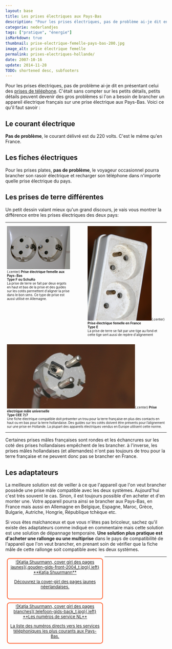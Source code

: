 ```yaml
---
layout: base
title: Les prises électriques aux Pays-Bas
description: "Pour les prises électriques, pas de problème ai-je dit en présentant celui des prises de téléphone. C'était sans compter sur les petits détails, petits d"
categorie: nederlandjes
tags: ["pratique", "énergie"]
isMarkdown: true
thumbnail: prise-electrique-femelle-pays-bas-200.jpg
image_alt: prise électrique femelle
permalink: prises-electriques-hollande/
date: 2007-10-16
update: 2014-11-28
TODO: shortened desc, subfooters
---
```


Pour les prises électriques, pas de problème ai-je dit en présentant celui des [prises de téléphone](/les-prises-telephoniques). C'était sans compter sur les petits détails, petits détails peuvent devenir des gros problèmes si l'on a besoin de brancher un appareil électrique français sur une prise électrique aux Pays-Bas. Voici ce qu'il faut savoir :

## Le courant électrique
**Pas de problème**, le courant délivré est du 220 volts. C'est le même qu'en France.

## Les fiches électriques
Pour les prises plates, **pas de problème**, le voyageur occasionnel pourra brancher son rasoir électrique et recharger son téléphone dans n'importe quelle prise électrique du pays.

## Les prises de terre différentes

Un petit dessin valant mieux qu'un grand discours, je vais vous montrer la différence entre les prises électriques des deux pays:

<!-- HTML -->
<table border="0" width="410" align="center" cellpadding="3"><tr><td width="50%" valign="top" style="padding-right:50px; font-size:10px;">
<!-- / HTML -->

![prise électrique femelle](prise-electrique-femelle-pays-bas-200.jpg){.center}
**Prise électrique femelle aux Pays-Bas**  
**Type F ou SchuKo**  
La prise de terre se fait par deux ergots en haut et bas de la prise et des guides sur les cotés permettent d'aligner la prise dans le bon sens. Ce type de prise est aussi utilisé en Allemagne.

<!-- HTML -->
</td><td width="50%" valign="top" style="font-size:10px;">
<!-- / HTML -->

![prise électrique femelle](prise-electrique-femelle-france-200.jpg){.center}
**Prise électrique femelle en France**  
**Type E**  
La prise de terre se fait par une tige au fond et cette tige sert aussi de repère d'alignement

<!-- HTML -->
</td></tr><td colspan="2" valign="top" style="font-size:10px;">
<!-- / HTML -->

![prise électrique male](prise-electrique-male-200.jpg){.center}
**Prise électrique mâle universelle**  
**Type CEE 7/7**  
Une fiche électrique compatible doit présenter un trou pour la terre française en plus des contacts en haut ou en bas pour la terre hollandaise. Des guides sur les cotés doivent être présents pour l’alignement sur une prise en Hollande. La plupart des appareils électriques vendus en Europe utilisent cette norme.

<!-- HTML -->
</td></tr></table>
<!-- / HTML -->
Certaines prises mâles françaises sont rondes et les échancrures sur les coté des prises hollandaises empêchent de les brancher. à l'inverse, les prises mâles hollandaises (et allemandes) n'ont pas toujours de trou pour la terre française et ne peuvent donc pas se brancher en France.


<!-- HTML -->
<div class="horizontal-banner">
<script type="text/javascript">
    google_ad_client = "ca-pub-6770013384586203";
    google_ad_slot = "5970813040";
    google_ad_width = 468;
    google_ad_height = 60;
</script>
<!-- amsterdam_bannière_468x60 -->
<script type="text/javascript"
src="//pagead2.googlesyndication.com/pagead/show_ads.js">
</script>
</div>
<!-- / HTML -->

## Les adaptateurs

La meilleure solution est de veiller à ce que l'appareil que l'on veut brancher possède une prise mâle compatible avec les deux systèmes. Aujourd'hui c'est très souvent le cas. Sinon, il est toujours possible d'en acheter et d'en monter une. Votre appareil pourra ainsi se brancher aux Pays-Bas, en France mais aussi en Allemagne en Belgique, Espagne, Maroc, Grèce, Bulgarie, Autriche, Hongrie, République tchèque etc.

Si vous êtes malchanceux et que vous n'êtes pas bricoleur, sachez qu'il existe des adaptateurs comme indiqué en commentaire mais cette solution est une solution de dépannage temporaire. **Une solution plus pratique est d'acheter une rallonge ou une multiprise** dans le pays de compatibilité de l'appareil que l'on veut brancher, en prenant soin de vérifier que la fiche mâle de cette rallonge soit compatible avec les deux systèmes.


<!-- HTML -->
<div style="border:2px solid #FF5521; border-radius:8px; text-align:center; font-size:small; padding:2px 8px; margin:5px; width:280px; float:left; height:120px;">
<a href="/Katja-Shuurmann-cover-girl-pages-jaunes" title="Katja Shuurmann, la cover girl de Gouden Gids">
<!-- / HTML -->
![Katja Shuurmann, cover girl des pages jaunes](.gouden-gids-front-2004_t.jpg){.left}
**Katja Shuurmann**  
  
Découvrez la cover-girl des pages jaunes néerlandaises.
<!-- HTML -->
</a></div>
<!-- / HTML -->

<!-- HTML -->
<div style="border:2px solid #FF5521; border-radius:8px; text-align:center; font-size:small; padding:2px 8px; margin:5px; width:280px; float:left; height:120px;">
<a href="/les-numeros-utiles" title="Les numéros de services au tarif normal">
<!-- / HTML -->
![Katja Shuurmann, cover girl des pages blanches](.telefoon-gids-back_t.jpg){.left}
**Les numéros de service NL**  
  
La liste des numéros directs vers les services téléphoniques les plus courants aux Pays-Bas.
<!-- HTML -->
</a></div>
<!-- / HTML -->
---
<!-- post notes:
http://www.pakata.com/blog/2014/02/prises-voltages-adaptateur-convertisseur/#Les_prises_Franaises_C_E_et_F_dans_le_monde
--->
